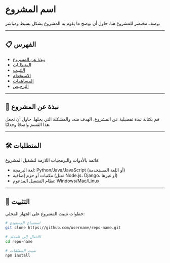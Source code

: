 # اسم المشروع

وصف مختصر للمشروع هنا. حاول أن توضح ما يقوم به المشروع بشكل بسيط ومباشر.

---

## 📋 الفهرس
- [نبذة عن المشروع](#نبذة-عن-المشروع)
- [المتطلبات](#المتطلبات)
- [التثبيت](#التثبيت)
- [الاستخدام](#الاستخدام)
- [المساهمات](#المساهمات)
- [الترخيص](#الترخيص)

---

## 🌟 نبذة عن المشروع
قم بكتابة نبذة تفصيلية عن المشروع، الهدف منه، والمشكلة التي يحلها. حاول أن تجعل هذا القسم واضحًا وجذابًا.

---

## 🛠️ المتطلبات
قائمة بالأدوات والبرمجيات اللازمة لتشغيل المشروع:
- لغة البرمجة: Python/Java/JavaScript (أو اللغة المستخدمة)
- مكتبات أو حزم إضافية (مثل: Node.js، Django، أو غيرها)
- نظام التشغيل المدعوم: Windows/Mac/Linux

---

## 🚀 التثبيت
خطوات تثبيت المشروع على الجهاز المحلي:
```bash
# استنساخ المستودع
git clone https://github.com/username/repo-name.git

# الانتقال إلى المجلد
cd repo-name

# تثبيت المتطلبات
npm install

